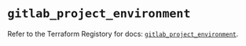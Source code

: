 # `gitlab_project_environment`

Refer to the Terraform Registory for docs: [`gitlab_project_environment`](https://registry.terraform.io/providers/gitlabhq/gitlab/16.2.0/docs/resources/project_environment).
